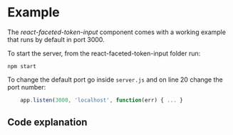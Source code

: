 # Example

The *react-faceted-token-input* component comes with a working example that runs by default in port 3000.

To start the server, from the react-faceted-token-input folder run:

    npm start


To change the default port go inside `server.js` and on line 20 change the port number:

```javascript
    app.listen(3000, 'localhost', function(err) { ... }
```

## Code explanation
